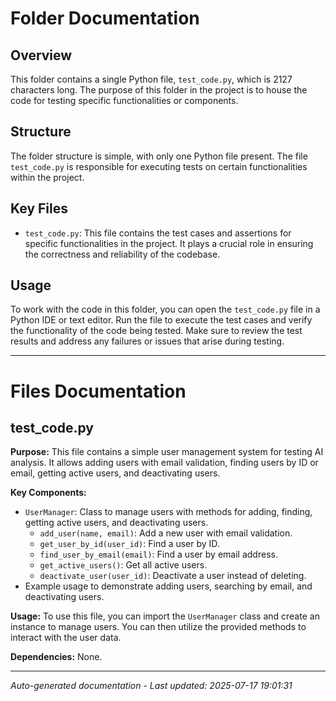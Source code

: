 # Folder Documentation

## Overview
This folder contains a single Python file, `test_code.py`, which is 2127 characters long. The purpose of this folder in the project is to house the code for testing specific functionalities or components.

## Structure
The folder structure is simple, with only one Python file present. The file `test_code.py` is responsible for executing tests on certain functionalities within the project.

## Key Files
- `test_code.py`: This file contains the test cases and assertions for specific functionalities in the project. It plays a crucial role in ensuring the correctness and reliability of the codebase.

## Usage
To work with the code in this folder, you can open the `test_code.py` file in a Python IDE or text editor. Run the file to execute the test cases and verify the functionality of the code being tested. Make sure to review the test results and address any failures or issues that arise during testing.

---

# Files Documentation

## test_code.py

**Purpose:** This file contains a simple user management system for testing AI analysis. It allows adding users with email validation, finding users by ID or email, getting active users, and deactivating users.

**Key Components:**
- `UserManager`: Class to manage users with methods for adding, finding, getting active users, and deactivating users.
  - `add_user(name, email)`: Add a new user with email validation.
  - `get_user_by_id(user_id)`: Find a user by ID.
  - `find_user_by_email(email)`: Find a user by email address.
  - `get_active_users()`: Get all active users.
  - `deactivate_user(user_id)`: Deactivate a user instead of deleting.
- Example usage to demonstrate adding users, searching by email, and deactivating users.

**Usage:** To use this file, you can import the `UserManager` class and create an instance to manage users. You can then utilize the provided methods to interact with the user data.

**Dependencies:** None.

---
*Auto-generated documentation - Last updated: 2025-07-17 19:01:31*
